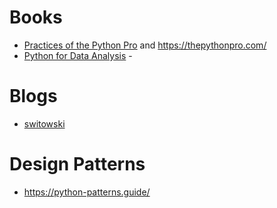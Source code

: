 # Books
- [Practices of the Python Pro](https://www.manning.com/books/practices-of-the-python-pro) and https://thepythonpro.com/
- [Python for Data Analysis](https://wesmckinney.com/book/) - 

# Blogs
- [switowski](https://switowski.com/blog/)

# Design Patterns
- https://python-patterns.guide/

